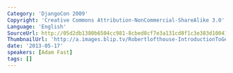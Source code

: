 ```yaml
---
Category: 'DjangoCon 2009'
Copyright: 'Creative Commons Attribution-NonCommercial-ShareAlike 3.0'
Language: 'English'
SourceUrl: http://05d2db1380b6504cc981-8cbed8cf7e3a131cd8f1c3e383d10041.r93.cf2.rackcdn.com/djangocon-2009/18_introduction-to-geodjango.ogv
ThumbnailUrl: 'http://a.images.blip.tv/Robertlofthouse-IntroductionToGeoDjango145.png'
date: '2013-05-17'
speakers: [Adam Fast]
tags: []
---
```


